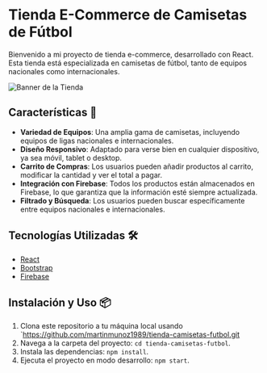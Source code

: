 
# Tienda E-Commerce de Camisetas de Fútbol

Bienvenido a mi proyecto de tienda e-commerce, desarrollado con React. Esta tienda está especializada en camisetas de fútbol, tanto de equipos nacionales como internacionales.

![Banner de la Tienda](url-de-tu-imagen.jpg) <!-- Puedes reemplazar "url-de-tu-imagen.jpg" con la URL de una imagen que represente tu tienda, si tienes una. -->

## Características 🚀

- **Variedad de Equipos**: Una amplia gama de camisetas, incluyendo equipos de ligas nacionales e internacionales.
- **Diseño Responsivo**: Adaptado para verse bien en cualquier dispositivo, ya sea móvil, tablet o desktop.
- **Carrito de Compras**: Los usuarios pueden añadir productos al carrito, modificar la cantidad y ver el total a pagar.
- **Integración con Firebase**: Todos los productos están almacenados en Firebase, lo que garantiza que la información esté siempre actualizada.
- **Filtrado y Búsqueda**: Los usuarios pueden buscar específicamente entre equipos nacionales e internacionales.

## Tecnologías Utilizadas 🛠️

- [React](https://reactjs.org/)
- [Bootstrap](https://getbootstrap.com/)
- [Firebase](https://firebase.google.com/)

## Instalación y Uso 📦

1. Clona este repositorio a tu máquina local usando `https://github.com/martinmunoz1989/tienda-camisetas-futbol.git
2. Navega a la carpeta del proyecto: `cd tienda-camisetas-futbol`.
3. Instala las dependencias: `npm install`.
4. Ejecuta el proyecto en modo desarrollo: `npm start`.
